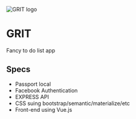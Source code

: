 ![GRIT logo](http://i.imgur.com/iEuTGBX.png)

# GRIT

Fancy to do list app

## Specs

- Passport local
- Facebook Authentication
- EXPRESS API
- CSS suing bootstrap/semantic/materialize/etc
- Front-end using Vue.js
